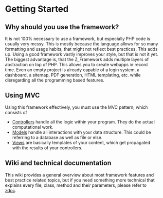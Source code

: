 # Getting Started
## Why should you use the framework?
It is not 100% necessary to use a framework, but especially PHP code is usually very messy. This is mostly because the language allows for so many formatting and usage habits, that might not reflect best practices. This adds up. Using a good framework vastly improves your style, but that is not it yet. The biggest advantage is, that the Z_Framework adds multiple layers of abstraction on top of PHP. This allows you to create webapps in record time. Even an empty project is already capable of a login system, a dashboard, a sitemap, PDF generation, HTML templating, etc. while disregarding all the programming based features.

## Using MVC
Using this framework effectively, you must use the MVC pattern, which consists of 
* [Controllers](./Getting-Started%3A-Controllers-and-Actions) handle all the logic within your program. They do the actual computational work. 
* [Models](./Getting-Started%3A-Models) handle all interactions with your data structure. This could be referring to a database as well as file or else.
* [Views](./Getting-Started%3A-Views) are basically templates of your content, which get propagated with the results of your controllers.

## Wiki and technical documentation
This wiki provides a general overview about most framework features and best practice related topics, but if you need something more technical that explains every file, class, method and their parameters, please refer to [zdoc](https://zdoc.zierhut-it.de/).